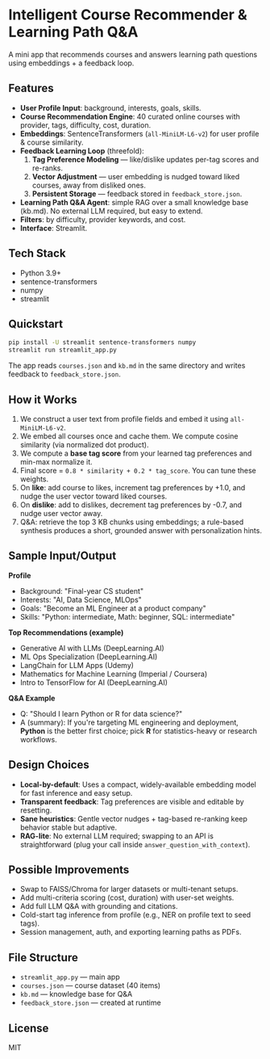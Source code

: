 # Intelligent Course Recommender & Learning Path Q&A

A mini app that recommends courses and answers learning path questions using embeddings + a feedback loop.

## Features
- **User Profile Input**: background, interests, goals, skills.
- **Course Recommendation Engine**: 40 curated online courses with provider, tags, difficulty, cost, duration.
- **Embeddings**: SentenceTransformers (`all-MiniLM-L6-v2`) for user profile & course similarity.
- **Feedback Learning Loop** (threefold):
  1) **Tag Preference Modeling** — like/dislike updates per-tag scores and re-ranks.
  2) **Vector Adjustment** — user embedding is nudged toward liked courses, away from disliked ones.
  3) **Persistent Storage** — feedback stored in `feedback_store.json`.
- **Learning Path Q&A Agent**: simple RAG over a small knowledge base (kb.md). No external LLM required, but easy to extend.
- **Filters**: by difficulty, provider keywords, and cost.
- **Interface**: Streamlit.

## Tech Stack
- Python 3.9+
- sentence-transformers
- numpy
- streamlit

## Quickstart

```bash
pip install -U streamlit sentence-transformers numpy
streamlit run streamlit_app.py
```

The app reads `courses.json` and `kb.md` in the same directory and writes feedback to `feedback_store.json`.

## How it Works

1. We construct a user text from profile fields and embed it using `all-MiniLM-L6-v2`.
2. We embed all courses once and cache them. We compute cosine similarity (via normalized dot product).
3. We compute a **base tag score** from your learned tag preferences and min-max normalize it.
4. Final score = `0.8 * similarity + 0.2 * tag_score`. You can tune these weights.
5. On **like**: add course to likes, increment tag preferences by +1.0, and nudge the user vector toward liked courses.
6. On **dislike**: add to dislikes, decrement tag preferences by -0.7, and nudge user vector away.
7. Q&A: retrieve the top 3 KB chunks using embeddings; a rule-based synthesis produces a short, grounded answer with personalization hints.

## Sample Input/Output

**Profile**
- Background: "Final-year CS student"
- Interests: "AI, Data Science, MLOps"
- Goals: "Become an ML Engineer at a product company"
- Skills: "Python: intermediate, Math: beginner, SQL: intermediate"

**Top Recommendations (example)**
- Generative AI with LLMs (DeepLearning.AI)
- ML Ops Specialization (DeepLearning.AI)
- LangChain for LLM Apps (Udemy)
- Mathematics for Machine Learning (Imperial / Coursera)
- Intro to TensorFlow for AI (DeepLearning.AI)

**Q&A Example**
- Q: "Should I learn Python or R for data science?"
- A (summary): If you're targeting ML engineering and deployment, **Python** is the better first choice; pick **R** for statistics-heavy or research workflows.

## Design Choices

- **Local-by-default**: Uses a compact, widely-available embedding model for fast inference and easy setup.
- **Transparent feedback**: Tag preferences are visible and editable by resetting.
- **Sane heuristics**: Gentle vector nudges + tag-based re-ranking keep behavior stable but adaptive.
- **RAG-lite**: No external LLM required; swapping to an API is straightforward (plug your call inside `answer_question_with_context`).

## Possible Improvements
- Swap to FAISS/Chroma for larger datasets or multi-tenant setups.
- Add multi-criteria scoring (cost, duration) with user-set weights.
- Add full LLM Q&A with grounding and citations.
- Cold-start tag inference from profile (e.g., NER on profile text to seed tags).
- Session management, auth, and exporting learning paths as PDFs.

## File Structure
- `streamlit_app.py` — main app
- `courses.json` — course dataset (40 items)
- `kb.md` — knowledge base for Q&A
- `feedback_store.json` — created at runtime

## License
MIT